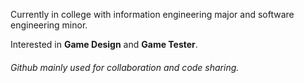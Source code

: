 Currently in college with information engineering major and software engineering minor. 

Interested in **Game Design** and **Game Tester**. 

###### Github mainly used for collaboration and code sharing.


<!---
sun-wise-man/sun-wise-man is a ✨ special ✨ repository because its `README.md` (this file) appears on your GitHub profile.
You can click the Preview link to take a look at your changes.
--->
